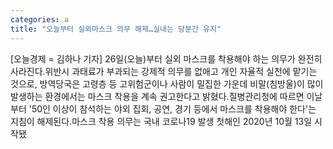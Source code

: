 ```yaml
---
categories: a
title: "오늘부터 실외마스크 의무 해제…실내는 당분간 유지"
---
```

[오늘경제 = 김하나 기자] 26일(오늘)부터 실외 마스크를 착용해야 하는 의무가 완전히 사라진다.위반시 과태료가 부과되는 강제적 의무를 없애고 개인 자율적 실천에 맡기는 것으로, 방역당국은 고령층 등 고위험군이나 사람이 밀집한 가운데 비말(침방울)이 많이 발생하는 환경에서는 마스크 착용을 계속 권고한다고 밝혔다.질병관리청에 따르면 이날부터 &#39;50인 이상이 참석하는 야외 집회, 공연, 경기 등에서 마스크를 착용해야 한다&#39;는 지침이 해제된다.마스크 착용 의무는 국내 코로나19 발생 첫해인 2020년 10월 13일 시작됐